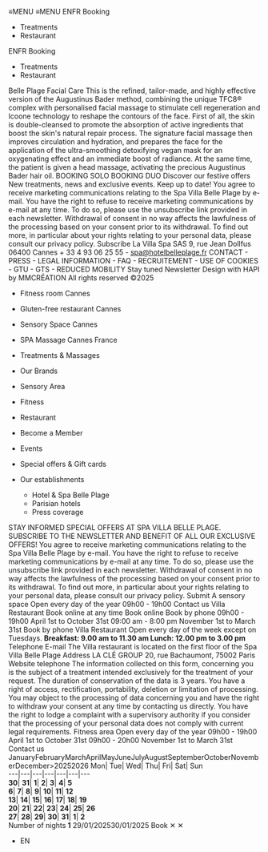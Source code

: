 ≡MENU
≡MENU
ENFR
Booking 
  * Treatments 
  * Restaurant 


ENFR
Booking 
  * Treatments 
  * Restaurant 


Belle Plage Facial Care
This is the refined, tailor-made, and highly effective version of the Augustinus Bader method, combining the unique TFC8® complex with personalised facial massage to stimulate cell regeneration and Icoone technology to reshape the contours of the face. First of all, the skin is double-cleansed to promote the absorption of active ingredients that boost the skin's natural repair process. The signature facial massage then improves circulation and hydration, and prepares the face for the application of the ultra-smoothing detoxifying vegan mask for an oxygenating effect and an immediate boost of radiance. At the same time, the patient is given a head massage, activating the precious Augustinus Bader hair oil.
BOOKING SOLO BOOKING DUO
Discover our festive offers
New treatments, news and exclusive events. Keep up to date!
You agree to receive marketing communications relating to the Spa Villa Belle Plage by e-mail. You have the right to refuse to receive marketing communications by e-mail at any time. To do so, please use the unsubscribe link provided in each newsletter. Withdrawal of consent in no way affects the lawfulness of the processing based on your consent prior to its withdrawal. To find out more, in particular about your rights relating to your personal data, please consult our privacy policy.
Subscribe
La Villa Spa SAS 9, rue Jean Dollfus 06400 Cannes + 33 4 93 06 25 55 - spa@hotelbelleplage.fr
CONTACT - PRESS - LEGAL INFORMATION - FAQ - RECRUITEMENT - USE OF COOKIES - GTU - GTS - REDUCED MOBILITY
Stay tuned Newsletter
Design with HAPI by MMCRÉATION All rights reserved ©2025
  * Fitness room Cannes
  * Gluten-free restaurant Cannes
  * Sensory Space Cannes
  * SPA Massage Cannes France


  * Treatments & Massages
  * Our Brands
  * Sensory Area
  * Fitness
  * Restaurant
  * Become a Member
  * Events
  * Special offers & Gift cards
  * Our establishments
    * Hotel & Spa Belle Plage
    * Parisian hotels
    * Press coverage


STAY INFORMED
SPECIAL OFFERS AT SPA VILLA BELLE PLAGE. SUBSCRIBE TO THE NEWSLETTER AND BENEFIT OF ALL OUR EXCLUSIVE OFFERS!
You agree to receive marketing communications relating to the Spa Villa Belle Plage by e-mail. You have the right to refuse to receive marketing communications by e-mail at any time. To do so, please use the unsubscribe link provided in each newsletter. Withdrawal of consent in no way affects the lawfulness of the processing based on your consent prior to its withdrawal. To find out more, in particular about your rights relating to your personal data, please consult our privacy policy.
Submit
A sensory space
Open every day of the year
09h00 - 19h00
Contact us
Villa Restaurant
Book online at any time
Book online
Book by phone
09h00 - 19h00 April 1st to October 31st
09:00 am - 8:00 pm November 1st to March 31st
Book by phone
Villa Restaurant
Open every day of the week except on Tuesdays.
**Breakfast: 9.00 am to 11.30 am Lunch: 12.00 pm to 3.00 pm**
Telephone E-mail
The Villa restaurant is located on the first floor of the Spa Villa Belle Plage
Address
LA CLÉ GROUP
20, rue Bachaumont, 75002 Paris
Website telephone
The information collected on this form, concerning you is the subject of a treatment intended exclusively for the treatment of your request. The duration of conservation of the data is 3 years. You have a right of access, rectification, portability, deletion or limitation of processing. You may object to the processing of data concerning you and have the right to withdraw your consent at any time by contacting us directly. You have the right to lodge a complaint with a supervisory authority if you consider that the processing of your personal data does not comply with current legal requirements.
Fitness area
Open every day of the year
09h00 - 19h00 April 1st to October 31st
09h00 - 20h00 November 1st to March 31st
Contact us
JanuaryFebruaryMarchAprilMayJuneJulyAugustSeptemberOctoberNovemberDecember>20252026
Mon| Tue| Wed| Thu| Fri| Sat| Sun  
---|---|---|---|---|---|---  
**30**| **31**| **1**| **2**| **3**| **4**| **5**  
**6**| **7**| **8**| **9**| **10**| **11**| **12**  
**13**| **14**| **15**| **16**| **17**| **18**| **19**  
**20**| **21**| **22**| **23**| **24**| **25**| **26**  
**27**| **28**| **29**| **30**| **31**| **1**| **2**  
Number of nights **1**
29/01/202530/01/2025
Book
✕
✕
  * EN


